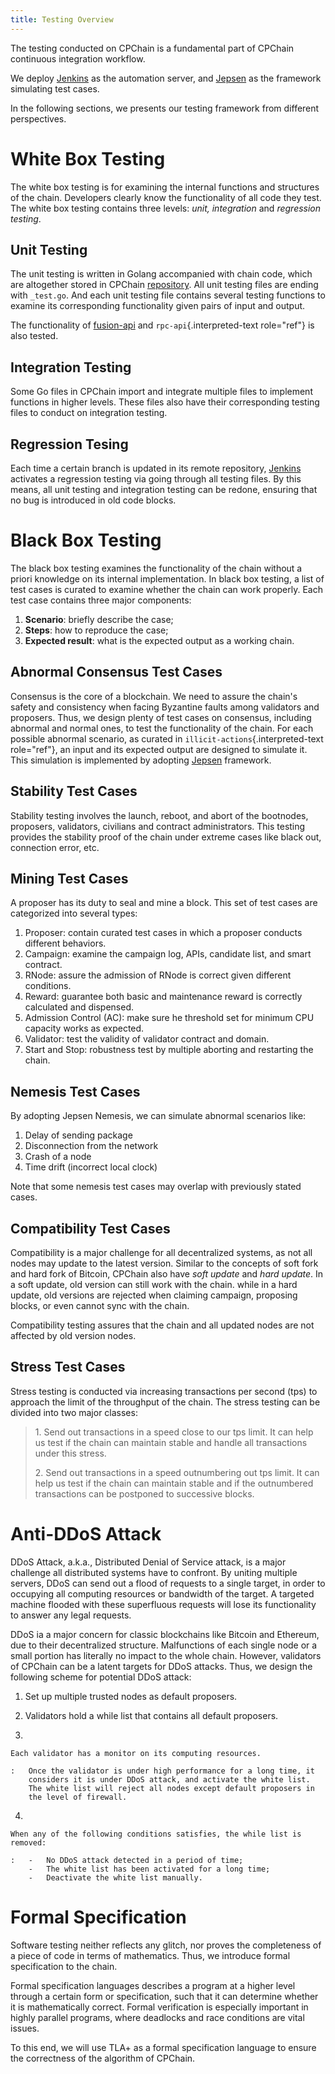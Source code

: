 ```yaml
---
title: Testing Overview
---
```


The testing conducted on CPChain is a fundamental part of CPChain
continuous integration workflow.

We deploy [Jenkins](https://jenkins.io/) as the automation server, and
[Jepsen](https://jepsen.io/) as the framework simulating test cases.

In the following sections, we presents our testing framework from
different perspectives.

# White Box Testing

The white box testing is for examining the internal functions and
structures of the chain. Developers clearly know the functionality of
all code they test. The white box testing contains three levels: *unit,
integration* and *regression testing*.

## Unit Testing

The unit testing is written in Golang accompanied with chain code, which
are altogether stored in CPChain
[repository](https://bitbucket.org/cpchain/chain/src/master/). All unit
testing files are ending with `_test.go`. And each unit testing file
contains several testing functions to examine its corresponding
functionality given pairs of input and output.

The functionality of [fusion-api](../api/cpc_fushion.md) and
`rpc-api`{.interpreted-text role="ref"} is also tested.

## Integration Testing

Some Go files in CPChain import and integrate multiple files to
implement functions in higher levels. These files also have their
corresponding testing files to conduct on integration testing.

## Regression Tesing

Each time a certain branch is updated in its remote repository,
[Jenkins](https://jenkins.io/) activates a regression testing via going
through all testing files. By this means, all unit testing and
integration testing can be redone, ensuring that no bug is introduced in
old code blocks.

# Black Box Testing

The black box testing examines the functionality of the chain without a
priori knowledge on its internal implementation. In black box testing, a
list of test cases is curated to examine whether the chain can work
properly. Each test case contains three major components:

1.  **Scenario**: briefly describe the case;
2.  **Steps**: how to reproduce the case;
3.  **Expected result**: what is the expected output as a working chain.

## Abnormal Consensus Test Cases

Consensus is the core of a blockchain. We need to assure the chain\'s
safety and consistency when facing Byzantine faults among validators and
proposers. Thus, we design plenty of test cases on consensus, including
abnormal and normal ones, to test the functionality of the chain. For
each possible abnormal scenario, as curated in
`illicit-actions`{.interpreted-text role="ref"}, an input and its
expected output are designed to simulate it. This simulation is
implemented by adopting [Jepsen](https://jepsen.io/) framework.

## Stability Test Cases

Stability testing involves the launch, reboot, and abort of the
bootnodes, proposers, validators, civilians and contract administrators.
This testing provides the stability proof of the chain under extreme
cases like black out, connection error, etc.

## Mining Test Cases

A proposer has its duty to seal and mine a block. This set of test cases
are categorized into several types:

1.  Proposer: contain curated test cases in which a proposer conducts
    different behaviors.
2.  Campaign: examine the campaign log, APIs, candidate list, and smart
    contract.
3.  RNode: assure the admission of RNode is correct given different
    conditions.
4.  Reward: guarantee both basic and maintenance reward is correctly
    calculated and dispensed.
5.  Admission Control (AC): make sure he threshold set for minimum CPU
    capacity works as expected.
6.  Validator: test the validity of validator contract and domain.
7.  Start and Stop: robustness test by multiple aborting and restarting
    the chain.

## Nemesis Test Cases

By adopting Jepsen Nemesis, we can simulate abnormal scenarios like:

1.  Delay of sending package
2.  Disconnection from the network
3.  Crash of a node
4.  Time drift (incorrect local clock)

Note that some nemesis test cases may overlap with previously stated
cases.

## Compatibility Test Cases

Compatibility is a major challenge for all decentralized systems, as not
all nodes may update to the latest version. Similar to the concepts of
soft fork and hard fork of Bitcoin, CPChain also have *soft update* and
*hard update*. In a soft update, old version can still work with the
chain. while in a hard update, old versions are rejected when claiming
campaign, proposing blocks, or even cannot sync with the chain.

Compatibility testing assures that the chain and all updated nodes are
not affected by old version nodes.

## Stress Test Cases

Stress testing is conducted via increasing transactions per second (tps)
to approach the limit of the throughput of the chain. The stress testing
can be divided into two major classes:

> 1\. Send out transactions in a speed close to our tps limit. It can
> help us test if the chain can maintain stable and handle all
> transactions under this stress.
>
> 2\. Send out transactions in a speed outnumbering out tps limit. It
> can help us test if the chain can maintain stable and if the
> outnumbered transactions can be postponed to successive blocks.

# Anti-DDoS Attack

DDoS Attack, a.k.a., Distributed Denial of Service attack, is a major
challenge all distributed systems have to confront. By uniting multiple
servers, DDoS can send out a flood of requests to a single target, in
order to occupying all computing resources or bandwidth of the target. A
targeted machine flooded with these superfluous requests will lose its
functionality to answer any legal requests.

DDoS ia a major concern for classic blockchains like Bitcoin and
Ethereum, due to their decentralized structure. Malfunctions of each
single node or a small portion has literally no impact to the whole
chain. However, validators of CPChain can be a latent targets for DDoS
attacks. Thus, we design the following scheme for potential DDoS attack:

1.  Set up multiple trusted nodes as default proposers.

2.  Validators hold a while list that contains all default proposers.

3.  

    Each validator has a monitor on its computing resources.

    :   Once the validator is under high performance for a long time, it
        considers it is under DDoS attack, and activate the white list.
        The white list will reject all nodes except default proposers in
        the level of firewall.

4.  

    When any of the following conditions satisfies, the while list is removed:

    :   -   No DDoS attack detected in a period of time;
        -   The white list has been activated for a long time;
        -   Deactivate the white list manually.

# Formal Specification

Software testing neither reflects any glitch, nor proves the
completeness of a piece of code in terms of mathematics. Thus, we
introduce formal specification to the chain.

Formal specification languages describes a program at a higher level
through a certain form or specification, such that it can determine
whether it is mathematically correct. Formal verification is especially
important in highly parallel programs, where deadlocks and race
conditions are vital issues.

To this end, we will use TLA+ as a formal specification language to
ensure the correctness of the algorithm of CPChain.
